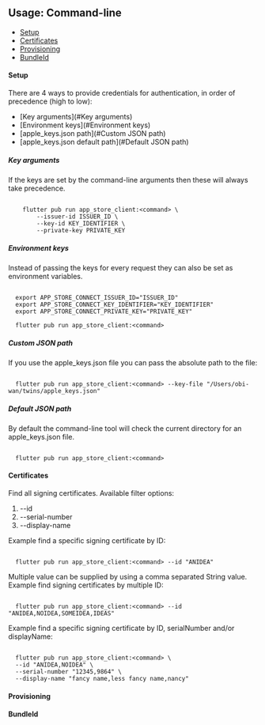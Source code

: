 ## Usage: Command-line
- [Setup](#Setup)
- [Certificates](#Certificates)
- [Provisioning](#Provisioning)
- [BundleId](#BundleId)


#### Setup
There are 4 ways to provide credentials for authentication, in order of precedence (high to low):
- [Key arguments](#Key arguments)
- [Environment keys](#Environment keys)
- [apple_keys.json path](#Custom JSON path)
- [apple_keys.json default path](#Default JSON path)

##### Key arguments
If the keys are set by the command-line arguments then these will always take precedence.

```shell

    flutter pub run app_store_client:<command> \
        --issuer-id ISSUER_ID \
        --key-id KEY_IDENTIFIER \
        --private-key PRIVATE_KEY

```

##### Environment keys
Instead of passing the keys for every request they can also be set as environment variables.

```shell

  export APP_STORE_CONNECT_ISSUER_ID="ISSUER_ID"  
  export APP_STORE_CONNECT_KEY_IDENTIFIER="KEY_IDENTIFIER"    
  export APP_STORE_CONNECT_PRIVATE_KEY="PRIVATE_KEY"      

  flutter pub run app_store_client:<command>

```

##### Custom JSON path
If you use the apple_keys.json file you can pass the absolute path to the file:

```shell

  flutter pub run app_store_client:<command> --key-file "/Users/obi-wan/twins/apple_keys.json"

```

##### Default JSON path
By default the command-line tool will check the current directory for an apple_keys.json file.

```shell

  flutter pub run app_store_client:<command>

```

#### Certificates
Find all signing certificates. Available filter options:
1. --id
2. --serial-number
3. --display-name

Example find a specific signing certificate by ID:

```shell

  flutter pub run app_store_client:<command> --id "ANIDEA"

```

Multiple value can be supplied by using a comma separated String value.
Example find signing certificates by multiple ID:
```shell

  flutter pub run app_store_client:<command> --id "ANIDEA,NOIDEA,SOMEIDEA,IDEAS"

```

Example find a specific signing certificate by ID, serialNumber and/or displayName:

```shell

  flutter pub run app_store_client:<command> \
  --id "ANIDEA,NOIDEA" \
  --serial-number "12345,9864" \
  --display-name "fancy name,less fancy name,nancy"

```

#### Provisioning

#### BundleId